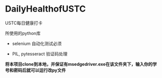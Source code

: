 # DailyHealthofUSTC

USTC每日健康打卡

所使用的python库

* selenium 自动化测试必须

* PIL, pytesseract 验证码处理

**将本项目clone到本地，并保证有msedgedriver.exe在该文件夹下，输入你的学号和密码后就可以运行改py文件**
